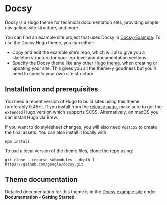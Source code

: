 # Docsy

Docsy is a Hugo theme for technical documentation sets, providing simple navigation, site structure, and more.

You can find an example site project that uses Docsy in [Docsy-Example](https://github.com/google/docsy-example). To use the Docsy Hugo theme, you can either:

* Copy and edit the example site’s repo, which will also give you a skeleton structure for your top-level and documentation sections.
* Specify the Docsy theme like any other [Hugo theme](https://gohugo.io/themes/installing-and-using-themes/).
 when creating or updating your site. This gives you all the theme-y goodness but you’ll need to specify your own site   structure.

## Installation and prerequisites

You need a recent version of Hugo to build sites using this theme (preferably 0.45+). If you install from the [release page](https://github.com/gohugoio/hugo/releases), make sure to get the `extended` Hugo version which supports SCSS. Alternatively, on macOS you can install Hugo via Brew.

If you want to do stylesheet changes, you will also need `PostCSS` to create the final assets. You can also install it locally with:

```
npm install
````

To use a local version of the theme files, clone the repo using:

```
git clone --recurse-submodules --depth 1 https://github.com/google/docsy.git
```

## Theme documentation

Detailed documentation for this theme is in the [Docsy example site](https://github.com/google/docsy-example) under **Documentation - Getting Started**.
